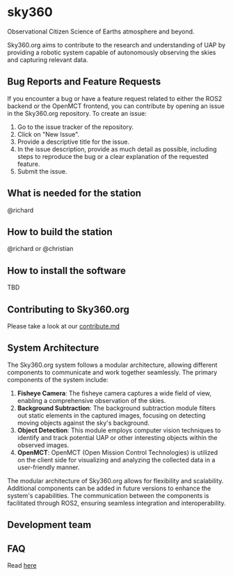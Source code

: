 # sky360
Observational Citizen Science of Earths atmosphere and beyond.

Sky360.org aims to contribute to the research and understanding of UAP by providing a robotic system capable of autonomously observing the skies and capturing relevant data. 

## Bug Reports and Feature Requests

If you encounter a bug or have a feature request related to either the ROS2 backend or the OpenMCT frontend, you can contribute by opening an issue in the Sky360.org repository. To create an issue:

1. Go to the issue tracker of the repository.
2. Click on "New Issue".
3. Provide a descriptive title for the issue.
4. In the issue description, provide as much detail as possible, including steps to reproduce the bug or a clear explanation of the requested feature.
5. Submit the issue.

## What is needed for the station

@richard

## How to build the station

@richard or @christian

## How to install the software

TBD

## Contributing to Sky360.org
Please take a look at our [contribute.md](./contributing.md)

## System Architecture
The Sky360.org system follows a modular architecture, allowing different components to communicate and work together seamlessly. The primary components of the system include:

1. **Fisheye Camera**: The fisheye camera captures a wide field of view, enabling a comprehensive observation of the skies.
2. **Background Subtraction**: The background subtraction module filters out static elements in the captured images, focusing on detecting moving objects against the sky's background.
3. **Object Detection**: This module employs computer vision techniques to identify and track potential UAP or other interesting objects within the observed images.
4. **OpenMCT**: OpenMCT (Open Mission Control Technologies) is utilized on the client side for visualizing and analyzing the collected data in a user-friendly manner.

The modular architecture of Sky360.org allows for flexibility and scalability. Additional components can be added in future versions to enhance the system's capabilities. The communication between the components is facilitated through ROS2, ensuring seamless integration and interoperability.

## Development team

## FAQ

Read [here](./FAQ.md)
